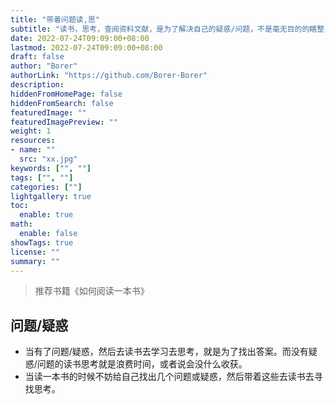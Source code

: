 ```yaml
---
title: "带着问题读,思"
subtitle: "读书，思考，查阅资料文献，是为了解决自己的疑惑/问题，不是毫无目的的瞎整，不是毫无目的的浪费时间"
date: 2022-07-24T09:09:00+08:00
lastmod: 2022-07-24T09:09:00+08:00
draft: false
author: "Borer"
authorLink: "https://github.com/Borer-Borer"
description:
hiddenFromHomePage: false
hiddenFromSearch: false
featuredImage: ""
featuredImagePreview: ""
weight: 1
resources:
- name: ""
  src: "xx.jpg"
keywords: ["", ""]
tags: ["", ""]
categories: [""]
lightgallery: true
toc:
  enable: true
math:
  enable: false
showTags: true
license: ""
summary: ""
---
```


> 推荐书籍《如何阅读一本书》

## 问题/疑惑
- 当有了问题/疑惑，然后去读书去学习去思考，就是为了找出答案。而没有疑惑/问题的读书思考就是浪费时间，或者说会没什么收获。
- 当读一本书的时候不妨给自己找出几个问题或疑惑，然后带着这些去读书去寻找思考。
